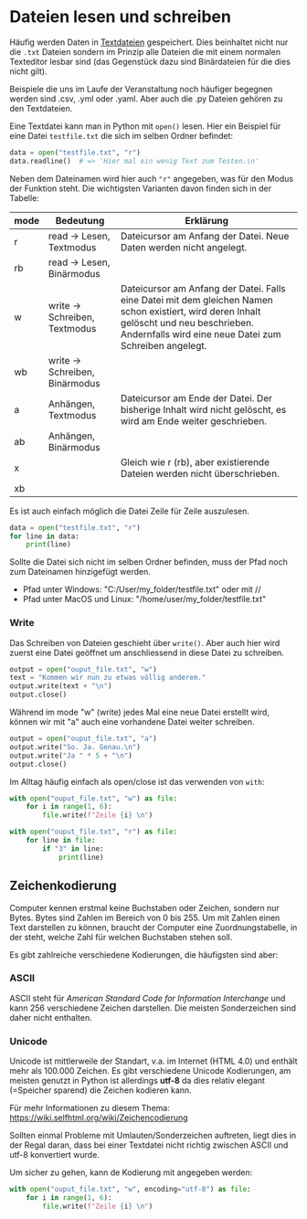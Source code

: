 # Dateien lesen und schreiben

Häufig werden Daten in [Textdateien](https://de.wikipedia.org/wiki/Textdatei)
gespeichert. Dies beinhaltet nicht nur
die `.txt` Dateien sondern im Prinzip alle Dateien die mit einem normalen
Texteditor lesbar sind (das Gegenstück dazu sind Binärdateien für die dies
nicht gilt).

Beispiele die uns im Laufe der Veranstaltung noch häufiger begegnen werden sind
.csv, .yml oder .yaml. Aber auch die .py Dateien gehören zu den Textdateien.



Eine Textdatei kann man in Python mit `open()` lesen. Hier ein Beispiel
für eine Datei `testfile.txt` die sich im selben Ordner befindet:
<!--pytest-codeblocks:skip-->
```python 
data = open("testfile.txt", "r")
data.readline()  # => 'Hier mal ein wenig Text zum Testen.\n'
```
Neben dem Dateinamen wird hier auch `"r"` angegeben, was für den Modus der
Funktion steht. Die wichtigsten Varianten davon finden sich in der Tabelle:


|     mode    |     Bedeutung                         |     Erklärung                                                                                                                                                                                                   |
|-------------|---------------------------------------|-----------------------------------------------------------------------------------------------------------------------------------------------------------------------------------------------------------------|
|     r       |     read -> Lesen, Textmodus          |     Dateicursor   am Anfang der Datei. Neue Daten werden nicht angelegt.                                                                                                                                        |
|     rb      |     read -> Lesen, Binärmodus         |                                                                                                                                                                                                                 |
|     w       |     write -> Schreiben, Textmodus     |     Dateicursor   am Anfang der Datei. Falls eine Datei mit dem gleichen Namen schon existiert,   wird deren Inhalt gelöscht und neu beschrieben. Andernfalls wird eine neue   Datei zum Schreiben angelegt.    |
|     wb      |     write -> Schreiben, Binärmodus    |                                                                                                                                                                                                                 |
|     a       |     Anhängen, Textmodus               |     Dateicursor am Ende der Datei. Der bisherige Inhalt wird nicht   gelöscht, es wird am Ende weiter geschrieben.                                                                                              |
|     ab      |     Anhängen, Binärmodus              |                                                                                                                                                                                                                 |
|     x       |                                       |     Gleich wie r (rb),   aber existierende Dateien werden nicht überschrieben.                                                                                                                                  |
|     xb      |                                       |                                                                                                                                                                                                                 |


Es ist auch einfach möglich die Datei Zeile für Zeile auszulesen.
<!--pytest-codeblocks:skip-->
```python 
data = open("testfile.txt", "r")
for line in data:
    print(line)
```
Sollte die Datei sich nicht im selben Ordner befinden, muss der Pfad noch 
zum Dateinamen hinzigefügt werden.
+ Pfad unter Windows: "C:/User/my_folder/testfile.txt" oder mit //
+ Pfad unter MacOS und Linux: "/home/user/my_folder/testfile.txt"

### Write
Das Schreiben von Dateien geschieht über `write()`. Aber auch hier wird
zuerst eine Datei geöffnet um anschliessend in diese Datei zu schreiben.
```python 
output = open("ouput_file.txt", "w")
text = "Kommen wir nun zu etwas völlig anderem."
output.write(text + "\n")
output.close()
```
Während im mode "w" (write) jedes Mal eine neue Datei erstellt wird, können
wir mit "a" auch eine vorhandene Datei weiter schreiben.
```python 
output = open("ouput_file.txt", "a")
output.write("So. Ja. Genau.\n")
output.write("Ja " * 5 + "\n")
output.close()
```
Im Alltag häufig einfach als open/close ist das verwenden von `with`:

```python 
with open("ouput_file.txt", "w") as file:
    for i in range(1, 6):
        file.write(f"Zeile {i} \n")
```
```python 
with open("ouput_file.txt", "r") as file:
    for line in file:
        if "3" in line:
            print(line)
```
## Zeichenkodierung
Computer kennen erstmal keine Buchstaben oder Zeichen, sondern nur Bytes. Bytes sind Zahlen im Bereich von 0 bis 255. Um mit Zahlen einen Text darstellen zu können, braucht der Computer eine Zuordnungstabelle, in der steht, welche Zahl für welchen Buchstaben stehen soll. 

Es gibt zahlreiche verschiedene Kodierungen, die häufigsten sind aber:
### ASCII
ASCII steht für *American Standard Code for Information Interchange* und kann 256 verschiedene Zeichen darstellen. Die meisten Sonderzeichen sind daher nicht enthalten.

### Unicode
Unicode ist mittlerweile der Standart, v.a. im Internet (HTML 4.0) und enthält mehr als 100.000 Zeichen.
Es gibt verschiedene Unicode Kodierungen, am meisten genutzt in Python ist allerdings **utf-8** da dies relativ elegant (=Speicher sparend) die Zeichen kodieren kann.

Für mehr Informationen zu diesem Thema: https://wiki.selfhtml.org/wiki/Zeichencodierung

Sollten einmal Probleme mit Umlauten/Sonderzeichen auftreten, liegt dies in der Regal daran, dass bei einer Textdatei nicht richtig zwischen ASCII und utf-8 konvertiert wurde.

Um sicher zu gehen, kann de Kodierung mit angegeben werden:
```python 
with open("ouput_file.txt", "w", encoding="utf-8") as file:
    for i in range(1, 6):
        file.write(f"Zeile {i} \n")
```


